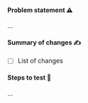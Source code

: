 #### Problem statement ⚠️
...

#### Summary of changes ✍️

- [ ] List of changes

#### Steps to test 🍻
...